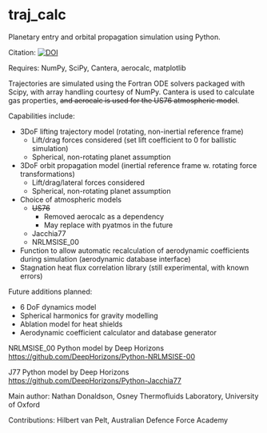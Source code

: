 # traj_calc
Planetary entry and orbital propagation simulation using Python.

Citation: [![DOI](https://zenodo.org/badge/21491/Nate28/traj_calc.svg)](https://zenodo.org/badge/latestdoi/21491/Nate28/traj_calc)

Requires: NumPy, SciPy, Cantera, aerocalc, matplotlib

Trajectories are simulated using the Fortran ODE solvers packaged with Scipy, with array handling courtesy of NumPy.  Cantera is used to calculate gas properties, ~~and aerocalc is used for the US76 atmospheric model~~.  

Capabilities include:
+ 3DoF lifting trajectory model (rotating, non-inertial reference frame)
	+ Lift/drag forces considered (set lift coefficient to 0 for ballistic simulation)
	+ Spherical, non-rotating planet assumption
+ 3DoF orbit propagation model (inertial reference frame w. rotating force transformations)
	+ Lift/drag/lateral forces considered
	+ Spherical, non-rotating planet assumption
+ Choice of atmospheric models 
	+ ~~US76~~ 
		+ Removed aerocalc as a dependency
		+ May replace with pyatmos in the future
	+ Jacchia77
	+ NRLMSISE_00
+ Function to allow automatic recalculation of aerodynamic coefficients during simulation (aerodynamic database interface)
+ Stagnation heat flux correlation library (still experimental, with known errors)
	
Future additions planned:
+ 6 DoF dynamics model
+ Spherical harmonics for gravity modelling
+ Ablation model for heat shields
+ Aerodynamic coefficient calculator and database generator

NRLMSISE_00 Python model by Deep Horizons
https://github.com/DeepHorizons/Python-NRLMSISE-00

J77 Python model by Deep Horizons
https://github.com/DeepHorizons/Python-Jacchia77

Main author: Nathan Donaldson, Osney Thermofluids Laboratory, University of Oxford

Contributions: Hilbert van Pelt, Australian Defence Force Academy
